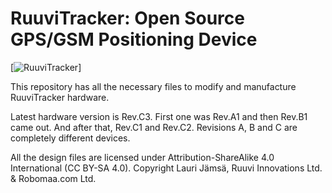 # RuuviTracker: Open Source GPS/GSM Positioning Device

[![RuuviTracker](https://github.com/ruuvi/ruuvitracker_hw/raw/master/ruuvitracker_revc3.jpg)]

This repository has all the necessary files to modify and manufacture RuuviTracker hardware.

Latest hardware version is Rev.C3. First one was Rev.A1 and then Rev.B1 came out. And after that, Rev.C1 and Rev.C2. Revisions A, B and C are completely different devices.

All the design files are licensed under Attribution-ShareAlike 4.0 International (CC BY-SA 4.0). Copyright Lauri Jämsä, Ruuvi Innovations Ltd. & Robomaa.com Ltd.
